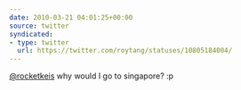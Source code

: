 ```yaml
---
date: 2010-03-21 04:01:25+00:00
source: twitter
syndicated:
- type: twitter
  url: https://twitter.com/roytang/statuses/10805184004/
---
```


[@rocketkeis](https://twitter.com/rocketkeis/) why would I go to singapore? :p